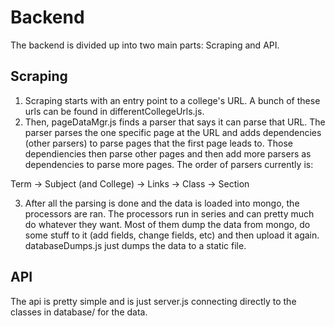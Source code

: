 # Backend

The backend is divided up into two main parts: Scraping and API. 


## Scraping 

1. Scraping starts with an entry point to a college's URL. A bunch of these urls can be found in differentCollegeUrls.js. 
2. Then, pageDataMgr.js finds a parser that says it can parse that URL. The parser parses the one specific page at the URL and adds dependencies (other parsers) to parse pages that the first page leads to. Those dependiencies then parse other pages and then add more parsers as dependencies to parse more pages. The order of parsers currently is:

Term -> Subject (and College) -> Links -> Class -> Section

3. After all the parsing is done and the data is loaded into mongo, the processors are ran. The processors run in series and can pretty much do whatever they want. Most of them dump the data from mongo, do some stuff to it (add fields, change fields, etc) and then upload it again. databaseDumps.js just dumps the data to a static file. 


## API 
The api is pretty simple and is just server.js connecting directly to the classes in database/ for the data. 
